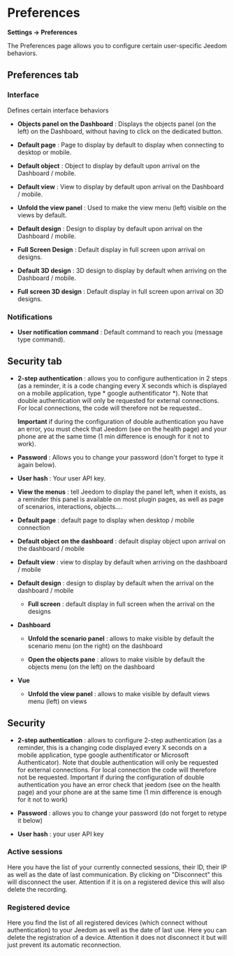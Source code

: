 # Preferences
**Settings → Preferences**

The Preferences page allows you to configure certain user-specific Jeedom behaviors.

## Preferences tab

### Interface

Defines certain interface behaviors

- **Objects panel on the Dashboard** : Displays the objects panel (on the left) on the Dashboard, without having to click on the dedicated button.
- **Default page** : Page to display by default to display when connecting to desktop or mobile.
- **Default object** : Object to display by default upon arrival on the Dashboard / mobile.

- **Default view** : View to display by default upon arrival on the Dashboard / mobile.
- **Unfold the view panel** : Used to make the view menu (left) visible on the views by default.

- **Default design** : Design to display by default upon arrival on the Dashboard / mobile.
- **Full Screen Design** : Default display in full screen upon arrival on designs.

- **Default 3D design** : 3D design to display by default when arriving on the Dashboard / mobile.
- **Full screen 3D design** : Default display in full screen upon arrival on 3D designs.

### Notifications

- **User notification command** : Default command to reach you (message type command).

## Security tab

- **2-step authentication** : allows you to configure authentication in 2 steps (as a reminder, it is a code changing every X seconds which is displayed on a mobile application, type * google authentificator *). Note that double authentication will only be requested for external connections. For local connections, the code will therefore not be requested..

  **Important** if during the configuration of double authentication you have an error, you must check that Jeedom (see on the health page) and your phone are at the same time (1 min difference is enough for it not to work).

- **Password** : Allows you to change your password (don&#39;t forget to type it again below).

- **User hash** : Your user API key.

-   **View the menus** : tell Jeedom to display the panel
    left, when it exists, as a reminder this panel is
    available on most plugin pages, as well as
    page of scenarios, interactions, objects….

-   **Default page** : default page to display when
    desktop / mobile connection

-   **Default object on the dashboard** : default display object
    upon arrival on the dashboard / mobile

-   **Default view** : view to display by default when arriving on
    the dashboard / mobile

-   **Default design** : design to display by default when
    the arrival on the dashboard / mobile

    -   **Full screen** : default display in full screen when
        the arrival on the designs

-   **Dashboard**

    -   **Unfold the scenario panel** : allows to make visible
        by default the scenario menu (on the right) on the dashboard

    -   **Open the objects pane** : allows to make visible by
        default the objects menu (on the left) on the dashboard

-   **Vue**

    -   **Unfold the view panel** : allows to make visible by
        default views menu (left) on views

Security
--------

-   **2-step authentication** : allows to configure
    2-step authentication (as a reminder, this is a changing code
    displayed every X seconds on a mobile application, type
    google authentificator or Microsoft Authenticator). Note that double authentication will only be requested for external connections. For local connection the code will therefore not be requested. Important if during the configuration of double authentication you have an error check that jeedom (see on the health page) and your phone are at the same time (1 min difference is enough for it not to work)

-   **Password** : allows you to change your password (do not
    forget to retype it below)

-   **User hash** : your user API key


### Active sessions

Here you have the list of your currently connected sessions, their ID, their IP as well as the date of last communication. By clicking on &quot;Disconnect&quot; this will disconnect the user. Attention if it is on a registered device this will also delete the recording.

### Registered device

Here you find the list of all registered devices (which connect without authentication) to your Jeedom as well as the date of last use.
Here you can delete the registration of a device. Attention it does not disconnect it but will just prevent its automatic reconnection.
